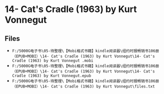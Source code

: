 # 14- Cat's Cradle (1963) by Kurt Vonnegut

## Files

- `F:/5000G电子书\05-待整理\【Mobi格式书籍】kindle阅读器\纽约时报畅销书106册（EPUB+MOBI）\14- Cat's Cradle (1963) by Kurt Vonnegut\14- Cat's Cradle (1963) by Kurt Vonnegut .mobi`
- `F:/5000G电子书\05-待整理\【Mobi格式书籍】kindle阅读器\纽约时报畅销书106册（EPUB+MOBI）\14- Cat's Cradle (1963) by Kurt Vonnegut\14- Cat's Cradle (1963) by Kurt Vonnegut.epub`
- `F:/5000G电子书\05-待整理\【Mobi格式书籍】kindle阅读器\纽约时报畅销书106册（EPUB+MOBI）\14- Cat's Cradle (1963) by Kurt Vonnegut\files.txt`
